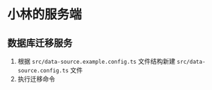 # 小林的服务端

## 数据库迁移服务

1. 根据 `src/data-source.example.config.ts` 文件结构新建 `src/data-source.config.ts` 文件
2. 执行迁移命令